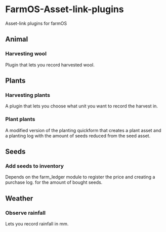 # FarmOS-Asset-link-plugins
Asset-link plugins for farmOS

## Animal
### Harvesting wool
Plugin that lets you record harvested wool.

## Plants
### Harvesting plants
A plugin that lets you choose what unit you want to record the harvest in.

### Plant plants
A modified version of the planting quickform that creates a plant asset and a planting log with the amount of seeds reduced from the seed asset.

## Seeds
### Add seeds to inventory
Depends on the farm_ledger module to register the price and creating a purchase log. for the amount of bought seeds.

## Weather
### Observe rainfall
Lets you record rainfall in mm.

